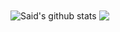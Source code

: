 <!DOCTYPE html>
<html>
<head>
    <meta charset='utf-8'>
    <meta http-equiv='X-UA-Compatible' content='IE=edge'>
</head>
<body>
    <a>
        <img align="center" src="https://github-readme-stats.vercel.app/api?username=proton-bit&show_icons=truet&theme=transparent&hide_border=true" alt="Said's github stats" />
    </a>
    <a>
        <img align="center" src="https://github-readme-stats.vercel.app/api/top-langs/?username=proton-bit&theme=transparent&hide_border=true" />
    </a>
</body>
</html>
